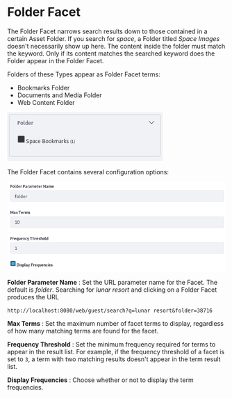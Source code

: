 # Folder Facet [](id=folder-facet)

The Folder Facet narrows search results down to those contained in a certain
Asset Folder. If you search for *space*, a Folder titled *Space Images* doesn't
necessarily show up here. The content inside the folder must match the keyword.
Only if its content matches the searched keyword does the Folder appear in the
Folder Facet.

Folders of these Types appear as Folder Facet terms: 

- Bookmarks Folder 
- Documents and Media Folder
- Web Content Folder

![Figure 1: Each Folder with matching content is a facet term.](../../../images/search-folder-facet.png)

The Folder Facet contains several configuration options:

![Figure 2: The Folder Facet is configurable.](../../../images/search-folder-facet-config.png)

**Folder Parameter Name**
: Set the URL parameter name for the Facet. The default is *folder*. Searching for
*lunar resort* and clicking on a Folder Facet produces the URL

    http://localhost:8080/web/guest/search?q=lunar resort&folder=38716

**Max Terms**
: Set the maximum number of facet terms to display, regardless of how
many matching terms are found for the facet.

**Frequency Threshold**
: Set the minimum frequency required for terms to appear in the result list. For
example, if the frequency threshold of a facet is set to `3`, a term with two
matching results doesn't appear in the term result list.

**Display Frequencies**
: Choose whether or not to display the term frequencies.


